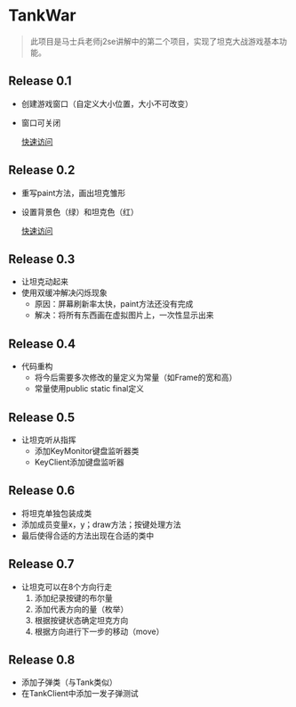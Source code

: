 # TankWar
> 此项目是马士兵老师j2se讲解中的第二个项目，实现了坦克大战游戏基本功能。
## Release 0.1
- 创建游戏窗口（自定义大小位置，大小不可改变）
- 窗口可关闭

  [快速访问](https://github.com/1298630983/TankWar/tree/820bd50ea73df174b1e2baf7856ce82c6387ec6b)
## Release 0.2
- 重写paint方法，画出坦克雏形
- 设置背景色（绿）和坦克色（红）

  [快速访问](https://github.com/1298630983/TankWar/tree/6ce11fc005e38357b4faffab96d71de261f41323)
## Release 0.3
- 让坦克动起来
- 使用双缓冲解决闪烁现象
  - 原因：屏幕刷新率太快，paint方法还没有完成
  - 解决：将所有东西画在虚拟图片上，一次性显示出来
## Release 0.4
- 代码重构
  - 将今后需要多次修改的量定义为常量（如Frame的宽和高） 
  - 常量使用public static final定义
## Release 0.5
- 让坦克听从指挥
  - 添加KeyMonitor键盘监听器类
  - KeyClient添加键盘监听器
## Release 0.6
- 将坦克单独包装成类
- 添加成员变量x，y；draw方法；按键处理方法
- 最后使得合适的方法出现在合适的类中
## Release 0.7
- 让坦克可以在8个方向行走
  1. 添加纪录按键的布尔量
  2. 添加代表方向的量（枚举）
  3. 根据按键状态确定坦克方向
  4. 根据方向进行下一步的移动（move）
## Release 0.8
- 添加子弹类（与Tank类似）
- 在TankClient中添加一发子弹测试